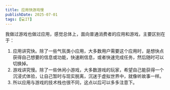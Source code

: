 ```yaml
---
title: 应用快游戏慢
publishDate: 2025-07-01
tags: [💻IT]
---
```


我做过游戏也做过应用，感觉总体上，面向普通消费者的应用和游戏，主要区别在于：

1. 应用讲究快。除了一些气氛类小应用，大多数用户需要这个应用时，是想快点获得自己想要的信息或功能，快速刷信息，或者快速完成任务，然后随时可以切换掉。
2. 游戏讲究慢。除了一些休闲小游戏，大多数游戏的玩家，希望自己能获得一个沉浸式体验，让自己暂时与现实脱离，沉迷于虚拟世界中，就像听故事一样。
3. 所以应用与游戏的技术栈也很不同，这点以后可以多多注意下。

